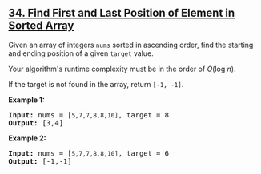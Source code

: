## [34. Find First and Last Position of Element in Sorted Array](https://leetcode.com/problems/find-first-and-last-position-of-element-in-sorted-array/)
<p>Given an array of integers <code>nums</code> sorted in ascending order, find the starting and ending position of a given <code>target</code> value.</p>

<p>Your algorithm&#39;s runtime complexity must be in the order of <em>O</em>(log <em>n</em>).</p>

<p>If the target is not found in the array, return <code>[-1, -1]</code>.</p>

<p><strong>Example 1:</strong></p>

<pre>
<strong>Input:</strong> nums = [<code>5,7,7,8,8,10]</code>, target = 8
<strong>Output:</strong> [3,4]</pre>

<p><strong>Example 2:</strong></p>

<pre>
<strong>Input:</strong> nums = [<code>5,7,7,8,8,10]</code>, target = 6
<strong>Output:</strong> [-1,-1]</pre>
